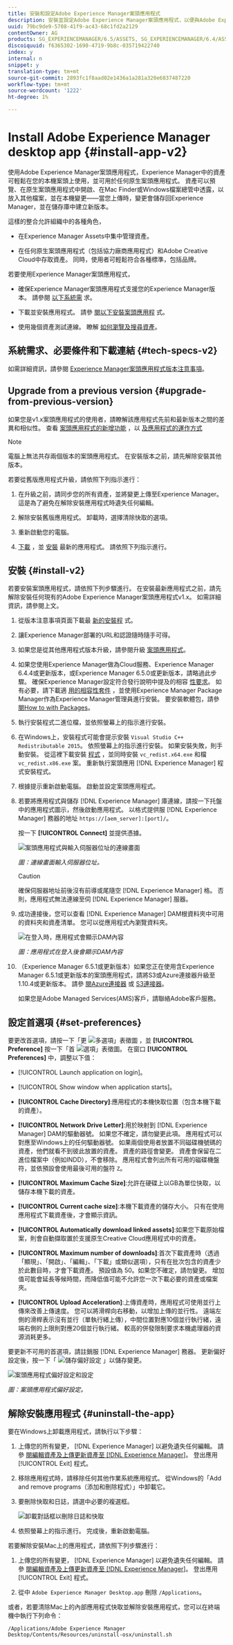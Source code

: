 ```yaml
---
title: 安裝和設定Adobe Experience Manager案頭應用程式
description: 安裝並設定Adobe Experience Manager案頭應用程式，以便與Adobe Experience Manager Assets伺服器搭配運作，並下載您本機檔案系統上的資產。
uuid: 79bc9de9-5708-41f9-ac43-68c1fd2a2129
contentOwner: AG
products: SG_EXPERIENCEMANAGER/6.5/ASSETS, SG_EXPERIENCEMANAGER/6.4/ASSETS, SG_EXPERIENCEMANAGER/6.3/ASSETS
discoiquuid: f6365302-1690-4719-9b8c-035719422740
index: y
internal: n
snippet: y
translation-type: tm+mt
source-git-commit: 2893fc1f8aad02e1436a1a281a320e6837487220
workflow-type: tm+mt
source-wordcount: '1222'
ht-degree: 1%

---
```



# Install Adobe Experience Manager desktop app {#install-app-v2}

使用Adobe Experience Manager案頭應用程式，Experience Manager中的資產可輕鬆在您的本機案頭上使用，並可用於任何原生案頭應用程式。 資產可以預覽、在原生案頭應用程式中開啟、在Mac Finder或Windows檔案總管中透露，以放入其他檔案，並在本機變更——當您上傳時，變更會儲存回Experience Manager，並在儲存庫中建立新版本。

這樣的整合允許組織中的各種角色，

* 在Experience Manager Assets中集中管理資產。

* 在任何原生案頭應用程式（包括協力廠商應用程式）和Adobe Creative Cloud中存取資產。 同時，使用者可輕鬆符合各種標準，包括品牌。

若要使用Experience Manager案頭應用程式，

* 確保Experience Manager案頭應用程式支援您的Experience Manager版本。 請參閱 [以下系統需](release-notes.md#system-requirements-and-prerequisites-v2) 求。

* 下載並安裝應用程式。 請參 [閱以下安裝案頭應用程](#install-v2) 式。

* 使用幾個資產測試連線。 瞭解 [如何瀏覽及搜尋資產](using.md#browse-search-preview-assets)。

## 系統需求、必要條件和下載連結 {#tech-specs-v2}

如需詳細資訊，請參閱 [Experience Manager案頭應用程式版本注意事項](release-notes.md)。

## Upgrade from a previous version {#upgrade-from-previous-version}

如果您是v1.x案頭應用程式的使用者，請瞭解該應用程式先前和最新版本之間的差異和相似性。 查看 [案頭應用程式的新增功能](introduction.md#whats-new-v2) ，以 [及應用程式的運作方式](release-notes.md#how-app-works)

>[!NOTE]
>
>電腦上無法共存兩個版本的案頭應用程式。 在安裝版本之前，請先解除安裝其他版本。

若要從舊版應用程式升級，請依照下列指示進行：

1. 在升級之前，請同步您的所有資產，並將變更上傳至Experience Manager。 這是為了避免在解除安裝應用程式時遺失任何編輯。

1. 解除安裝舊版應用程式。 卸載時，選擇清除快取的選項。

1. 重新啟動您的電腦。

1. [下載](release-notes.md) ，並 [安裝](#install-v2) 最新的應用程式。 請依照下列指示進行。

## 安裝 {#install-v2}

若要安裝案頭應用程式，請依照下列步驟進行。 在安裝最新應用程式之前，請先解除安裝任何現有的Adobe Experience Manager案頭應用程式v1.x。 如需詳細資訊，請參閱上文。

1. 從版本注意事項頁面下載最 [新的安裝程](release-notes.md) 式。

1. 讓Experience Manager部署的URL和認證隨時隨手可得。

1. 如果您是從其他應用程式版本升級，請參閱升級 [案頭應用程式](#upgrade-from-previous-version)。

1. 如果您使用Experience Manager做為Cloud服務、Experience Manager 6.4.4或更新版本，或Experience Manager 6.5.0或更新版本，請略過此步驟。 確保Experience Manager設定符合發行說明中提及的相容 [性要求](release-notes.md)。 如有必要，請下載適 [用的相容性套件](https://www.adobeaemcloud.com/content/marketplace/marketplaceProxy.html?packagePath=/content/companies/public/adobe/packages/cq640/featurepack/adobe-asset-link-support) ，並使用Experience Manager Package Manager作為Experience Manager管理員進行安裝。 要安裝軟體包，請參 [閱How to with Packages](https://experienceleague.adobe.com/docs/experience-manager-65/administering/contentmanagement/package-manager.html)。

1. 執行安裝程式二進位檔，並依照螢幕上的指示進行安裝。

1. 在Windows上，安裝程式可能會提示安裝 `Visual Studio C++ Redistributable 2015`。 依照螢幕上的指示進行安裝。 如果安裝失敗，則手動安裝。 從這裡下載安裝 [程式](https://www.microsoft.com/en-us/download/details.aspx?id=52685) ，並同時安裝 `vc_redist.x64.exe` 和檔 `vc_redist.x86.exe` 案。 重新執行案頭應用 [!DNL Experience Manager] 程式安裝程式。

1. 根據提示重新啟動電腦。 啟動並設定案頭應用程式。

1. 若要將應用程式與儲存 [!DNL Experience Manager] 庫連線，請按一下托盤中的應用程式圖示，然後啟動應用程式。 以格式提供服 [!DNL Experience Manager] 務器的地址 `https://[aem_server]:[port]/`。

   按一下 **[!UICONTROL Connect]** 並提供憑據。

   ![案頭應用程式與輸入伺服器位址的連線畫面](assets/connect_da2.png)

   *圖：連線畫面輸入伺服器位址。*

   >[!CAUTION]
   >
   >確保伺服器地址前後沒有前導或尾隨空 [!DNL Experience Manager] 格。 否則，應用程式無法連線至伺 [!DNL Experience Manager] 服器。

1. 成功連接後，您可以查看 [!DNL Experience Manager] DAM根資料夾中可用的資料夾和資產清單。 您可以從應用程式內瀏覽資料夾。

   ![在登入時，應用程式會顯示DAM內容](assets/firstview_da2.png)

   *圖：應用程式在登入後會顯示DAM內容*

1. （Experience Manager 6.5.1或更新版本）如果您正在使用含Experience Manager 6.5.1或更新版本的案頭應用程式，請將S3或Azure連接器升級至1.10.4或更新版本。 請參 [閱Azure連接器](https://experienceleague.adobe.com/docs/experience-manager-65/deploying/deploying/data-store-config.html#azure-data-store) 或 [S3連接器](https://experienceleague.adobe.com/docs/experience-manager-65/deploying/deploying/data-store-config.html#amazon-s-data-store)。

   如果您是Adobe Managed Services(AMS)客戶，請聯絡Adobe客戶服務。

## 設定首選項 {#set-preferences}

要更改首選項，請按一下「更 ![多選項」表徵圖](assets/do-not-localize/more_options_da2.png) ，並 **[!UICONTROL Preference]** 按一下「首 ![選項」表徵圖](assets/do-not-localize/preferences_icon_da2.png)。 在窗口 **[!UICONTROL Preferences]** 中，調整以下值：

* [!UICONTROL Launch application on login]。

* [!UICONTROL Show window when application starts]。

* **[!UICONTROL Cache Directory]**:應用程式的本機快取位置（包含本機下載的資產）。

* **[!UICONTROL Network Drive Letter]**:用於映射到 [!DNL Experience Manager] DAM的驅動器號。 如果您不確定，請勿變更此項。 應用程式可以對應至Windows上的任何驅動器號。 如果兩個使用者放置不同磁碟機號碼的資產，他們就看不到彼此放置的資產。 資產的路徑會變更。 資產會保留在二進位檔案中（例如INDD），不會移除。 應用程式會列出所有可用的磁碟機盤符，並依預設會使用最後可用的盤符 `Z`。

* **[!UICONTROL Maximum Cache Size]**:允許在硬碟上以GB為單位快取，以儲存本機下載的資產。

* **[!UICONTROL Current cache size]**:本機下載資產的儲存大小。 只有在使用應用程式下載資產後，才會顯示資訊。

* **[!UICONTROL Automatically download linked assets]**:如果您下載原始檔案，則會自動擷取置於支援原生Creative Cloud應用程式中的資產。

* **[!UICONTROL Maximum number of downloads]**:首次下載資產時（透過「顯現」、「開啟」、「編輯」、「下載」或類似選項），只有在批次包含的資產少於此數目時，才會下載資產。 預設值為 50。如果您不確定，請勿變更。 增加值可能會延長等候時間，而降低值可能不允許您一次下載必要的資產或檔案夾。

* **[!UICONTROL Upload Acceleration]**:上傳資產時，應用程式可使用並行上傳來改善上傳速度。 您可以將滑桿向右移動，以增加上傳的並行性。 遠端左側的滑桿表示沒有並行（單執行緒上傳），中間位置對應10個並行執行緒，遠端右側的上限則對應20個並行執行緒。 較高的併發限制要求本機處理器的資源消耗更多。

要更新不可用的首選項，請註銷服 [!DNL Experience Manager] 務器。 更新偏好設定後，按一下「 ![儲存偏好設定](assets/do-not-localize/save_preferences_da2.png) 」以儲存變更。

![案頭應用程式偏好設定和設定](assets/preferences_da2.png)

*圖：案頭應用程式偏好設定。*

## 解除安裝應用程式 {#uninstall-the-app}

要在Windows上卸載應用程式，請執行以下步驟：

1. 上傳您的所有變更， [!DNL Experience Manager] 以避免遺失任何編輯。 請參 [閱編輯資產及上傳更新資產至 [!DNL Experience Manager]](using.md#edit-assets-upload-updated-assets)。 登出應用 [!UICONTROL Exit] 程式。

1. 移除應用程式時，請移除任何其他作業系統應用程式。 從Windows的「Add and remove programs（添加和刪除程式）」中卸載它。

1. 要刪除快取和日誌，請選中必要的複選框。

   ![卸載對話框以刪除日誌和快取](assets/uninstall_da2.png)

1. 依照螢幕上的指示進行。 完成後，重新啟動電腦。

若要解除安裝Mac上的應用程式，請依照下列步驟進行：

1. 上傳您的所有變更， [!DNL Experience Manager] 以避免遺失任何編輯。 請參 [閱編輯資產及上傳更新資產至 [!DNL Experience Manager]](using.md#edit-assets-upload-updated-assets)。 登出應用 [!UICONTROL Exit] 程式。

1. 從中 `Adobe Experience Manager Desktop.app` 刪除 `/Applications`。

或者，若要清除Mac上的內部應用程式快取並解除安裝應用程式，您可以在終端機中執行下列命令：

```shell
/Applications/Adobe Experience Manager Desktop/Contents/Resources/uninstall-osx/uninstall.sh
```
